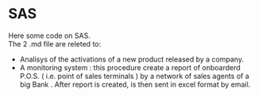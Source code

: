 # SAS
Here some code on SAS.  
The 2 .md file are releted to:
* Analisys of the activations of a new product released by a company.
* A monitoring system : this procedure create a report of onboarderd P.O.S. ( i.e. point of sales terminals ) by a network of sales agents of a big Bank .
After report is created, is then sent in excel format by email.   
